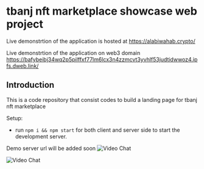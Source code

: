 # tbanj nft marketplace showcase web project

Live demonstrtion of the application is hosted at
https://alabiwahab.crypto/

Live demonstrtion of the application on web3 domain
https://bafybeibj34wq2p5pilffxf77lm6lcx3n4zzmcvt3yvhlf53judtidwwoz4.ipfs.dweb.link/

## Introduction

This is a code repository that consist codes to build a landing page for tbanj nft marketplace

Setup:

- run `npm i && npm start` for both client and server side to start the development server.

Demo server url will be added soon
![Video Chat](https://user-images.githubusercontent.com/20041050/206600424-b4474177-377f-46be-a96d-ea4b8de8ebc8.png)

![Video Chat](https://user-images.githubusercontent.com/20041050/206600605-d7f05434-3958-4163-9b4f-31bffbeff9d1.png)
